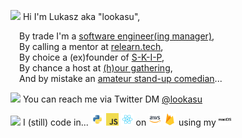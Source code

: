 <img src="https://media.giphy.com/media/hvRJCLFzcasrR4ia7z/giphy.gif" width="25px"> Hi I'm Lukasz aka "lookasu",

&ensp;&ensp;By trade I'm a [software engineer(ing manager)](https://linkedin.com/in/szczesiaklukasz),  
&ensp;&ensp;By calling a mentor at [relearn.tech](https://join.relearn.tech),  
&ensp;&ensp;By choice a (ex)founder of [S-K-I-P](https://skiptothegoodbit.com),  
&ensp;&ensp;By chance a host at [(h)our gathering](https://hourgathering.com),  
&ensp;&ensp;And by mistake an [amateur stand-up comedian](https://woocashcomedy.com)...  

<img src="https://media.giphy.com/media/N7sG50flbD9pS/giphy.gif" width="25px"> You can reach me via Twitter DM [@lookasu](https://twitter.com/lookasu)

<img src="https://media.giphy.com/media/QssGEmpkyEOhBCb7e1/giphy.gif" width="25px"> I (still) code in... <code><img height="20" src="https://raw.githubusercontent.com/github/explore/80688e429a7d4ef2fca1e82350fe8e3517d3494d/topics/python/python.png"></code>
<code><img height="20" src="https://raw.githubusercontent.com/github/explore/80688e429a7d4ef2fca1e82350fe8e3517d3494d/topics/javascript/javascript.png"></code>
<code><img height="20" src="https://raw.githubusercontent.com/github/explore/80688e429a7d4ef2fca1e82350fe8e3517d3494d/topics/react/react.png"></code>
 on 
<code><img height="20" src="https://raw.githubusercontent.com/github/explore/80688e429a7d4ef2fca1e82350fe8e3517d3494d/topics/aws/aws.png"></code>
<code><img height="20" src="https://raw.githubusercontent.com/github/explore/80688e429a7d4ef2fca1e82350fe8e3517d3494d/topics/firebase/firebase.png"></code>
 using my 
<code><img height="20" src="https://raw.githubusercontent.com/github/explore/80688e429a7d4ef2fca1e82350fe8e3517d3494d/topics/macos/macos.png"></code>
